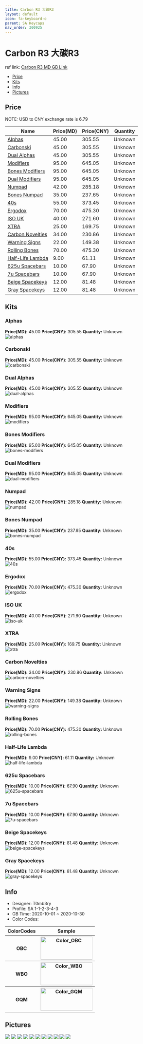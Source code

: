 ```yaml
---
title: Carbon R3 大碳R3
layout: default
icon: fa-keyboard-o
parent: SA Keycaps
nav_order: 300925
---
```


# Carbon R3 大碳R3

ref link: [Carbon R3 MD GB Link](https://drop.com/buy/carbon)  
* [Price](#price)  
* [Kits](#kits)  
* [Info](#info)  
* [Pictures](#pictures)  


## Price  

NOTE: USD to CNY exchange rate is 6.79

| Name          | Price(MD)    |  Price(CNY) | Quantity |
| ------------- | ------------ |  ---------- | -------- |
|[Alphas](#alphas)|45.00|305.55|Unknown|
|[Carbonski](#carbonski)|45.00|305.55|Unknown|
|[Dual Alphas](#dual-alphas)|45.00|305.55|Unknown|
|[Modifiers](#modifiers)|95.00|645.05|Unknown|
|[Bones Modifiers](#bones-modifiers)|95.00|645.05|Unknown|
|[Dual Modifiers](#dual-modifiers)|95.00|645.05|Unknown|
|[Numpad](#numpad)|42.00|285.18|Unknown|
|[Bones Numpad](#bones-numpad)|35.00|237.65|Unknown|
|[40s](#40s)|55.00|373.45|Unknown|
|[Ergodox](#ergodox)|70.00|475.30|Unknown|
|[ISO UK](#iso-uk)|40.00|271.60|Unknown|
|[XTRA](#xtra)|25.00|169.75|Unknown|
|[Carbon Novelties](#carbon-novelties)|34.00|230.86|Unknown|
|[Warning Signs](#warning-signs)|22.00|149.38|Unknown|
|[Rolling Bones](#rolling-bones)|70.00|475.30|Unknown|
|[Half-Life Lambda](#half-life-lambda)|9.00|61.11|Unknown|
|[625u Spacebars](#625u-spacebars)|10.00|67.90|Unknown|
|[7u Spacebars](#7u-spacebars)|10.00|67.90|Unknown|
|[Beige Spacekeys](#beige-spacekeys)|12.00|81.48|Unknown|
|[Gray Spacekeys](#gray-spacekeys)|12.00|81.48|Unknown|


## Kits  
### Alphas  
**Price(MD):** 45.00    **Price(CNY):** 305.55    **Quantity:** Unknown  
<img src="{{ 'assets/images/sa-keycaps/carbonr3/kits_pics/alphas.jpg' | relative_url }}" alt="alphas" class="image featured">

### Carbonski  
**Price(MD):** 45.00    **Price(CNY):** 305.55    **Quantity:** Unknown  
<img src="{{ 'assets/images/sa-keycaps/carbonr3/kits_pics/carbonski.jpg' | relative_url }}" alt="carbonski" class="image featured">

### Dual Alphas  
**Price(MD):** 45.00    **Price(CNY):** 305.55    **Quantity:** Unknown  
<img src="{{ 'assets/images/sa-keycaps/carbonr3/kits_pics/dual-alphas.jpg' | relative_url }}" alt="dual-alphas" class="image featured">

### Modifiers  
**Price(MD):** 95.00    **Price(CNY):** 645.05    **Quantity:** Unknown  
<img src="{{ 'assets/images/sa-keycaps/carbonr3/kits_pics/modifiers.jpg' | relative_url }}" alt="modifiers" class="image featured">

### Bones Modifiers  
**Price(MD):** 95.00    **Price(CNY):** 645.05    **Quantity:** Unknown  
<img src="{{ 'assets/images/sa-keycaps/carbonr3/kits_pics/bones-modifiers.jpg' | relative_url }}" alt="bones-modifiers" class="image featured">

### Dual Modifiers  
**Price(MD):** 95.00    **Price(CNY):** 645.05    **Quantity:** Unknown  
<img src="{{ 'assets/images/sa-keycaps/carbonr3/kits_pics/dual-modifiers.jpg' | relative_url }}" alt="dual-modifiers" class="image featured">

### Numpad  
**Price(MD):** 42.00    **Price(CNY):** 285.18    **Quantity:** Unknown  
<img src="{{ 'assets/images/sa-keycaps/carbonr3/kits_pics/numpad.jpg' | relative_url }}" alt="numpad" class="image featured">

### Bones Numpad  
**Price(MD):** 35.00    **Price(CNY):** 237.65    **Quantity:** Unknown  
<img src="{{ 'assets/images/sa-keycaps/carbonr3/kits_pics/bones-numpad.jpg' | relative_url }}" alt="bones-numpad" class="image featured">

### 40s  
**Price(MD):** 55.00    **Price(CNY):** 373.45    **Quantity:** Unknown  
<img src="{{ 'assets/images/sa-keycaps/carbonr3/kits_pics/40s.jpg' | relative_url }}" alt="40s" class="image featured">

### Ergodox  
**Price(MD):** 70.00    **Price(CNY):** 475.30    **Quantity:** Unknown  
<img src="{{ 'assets/images/sa-keycaps/carbonr3/kits_pics/ergodox.jpg' | relative_url }}" alt="ergodox" class="image featured">

### ISO UK  
**Price(MD):** 40.00    **Price(CNY):** 271.60    **Quantity:** Unknown  
<img src="{{ 'assets/images/sa-keycaps/carbonr3/kits_pics/iso-uk.jpg' | relative_url }}" alt="iso-uk" class="image featured">

### XTRA  
**Price(MD):** 25.00    **Price(CNY):** 169.75    **Quantity:** Unknown  
<img src="{{ 'assets/images/sa-keycaps/carbonr3/kits_pics/xtra.jpg' | relative_url }}" alt="xtra" class="image featured">

### Carbon Novelties  
**Price(MD):** 34.00    **Price(CNY):** 230.86    **Quantity:** Unknown  
<img src="{{ 'assets/images/sa-keycaps/carbonr3/kits_pics/carbon-novelties.jpg' | relative_url }}" alt="carbon-novelties" class="image featured">

### Warning Signs  
**Price(MD):** 22.00    **Price(CNY):** 149.38    **Quantity:** Unknown  
<img src="{{ 'assets/images/sa-keycaps/carbonr3/kits_pics/warning-signs.jpg' | relative_url }}" alt="warning-signs" class="image featured">

### Rolling Bones  
**Price(MD):** 70.00    **Price(CNY):** 475.30    **Quantity:** Unknown  
<img src="{{ 'assets/images/sa-keycaps/carbonr3/kits_pics/rolling-bones.jpg' | relative_url }}" alt="rolling-bones" class="image featured">

### Half-Life Lambda  
**Price(MD):** 9.00    **Price(CNY):** 61.11    **Quantity:** Unknown  
<img src="{{ 'assets/images/sa-keycaps/carbonr3/kits_pics/half-life-lambda.jpg' | relative_url }}" alt="half-life-lambda" class="image featured">

### 625u Spacebars  
**Price(MD):** 10.00    **Price(CNY):** 67.90    **Quantity:** Unknown  
<img src="{{ 'assets/images/sa-keycaps/carbonr3/kits_pics/625u-spacebars.jpg' | relative_url }}" alt="625u-spacebars" class="image featured">

### 7u Spacebars  
**Price(MD):** 10.00    **Price(CNY):** 67.90    **Quantity:** Unknown  
<img src="{{ 'assets/images/sa-keycaps/carbonr3/kits_pics/7u-spacebars.jpg' | relative_url }}" alt="7u-spacebars" class="image featured">

### Beige Spacekeys  
**Price(MD):** 12.00    **Price(CNY):** 81.48    **Quantity:** Unknown  
<img src="{{ 'assets/images/sa-keycaps/carbonr3/kits_pics/beige-spacekeys.jpg' | relative_url }}" alt="beige-spacekeys" class="image featured">

### Gray Spacekeys  
**Price(MD):** 12.00    **Price(CNY):** 81.48    **Quantity:** Unknown  
<img src="{{ 'assets/images/sa-keycaps/carbonr3/kits_pics/gray-spacekeys.jpg' | relative_url }}" alt="gray-spacekeys" class="image featured">


## Info  
* Designer: T0mb3ry  
* Profile: SA 1-1-2-3-4-3  
* GB Time: 2020-10-01 ~ 2020-10-30  
* Color Codes:  

<table style="width:100%">
  <tr>
    <th>ColorCodes</th>
    <th>Sample</th>
  </tr>
  <tr>
    <th>OBC</th>
    <th><img src="{{ 'assets/images/sa-keycaps/SP_ColorCodes/abs/SP_Abs_ColorCodes_OBC.png' | relative_url }}" alt="Color_OBC" height="75" width="170"></th>
  </tr>
  <tr>
    <th>WBO</th>
    <th><img src="{{ 'assets/images/sa-keycaps/SP_ColorCodes/abs/SP_Abs_ColorCodes_WBO.png' | relative_url }}" alt="Color_WBO" height="75" width="170"></th>
  </tr>
  <tr>
    <th>GQM</th>
    <th><img src="{{ 'assets/images/sa-keycaps/SP_ColorCodes/abs/SP_Abs_ColorCodes_GQM.png' | relative_url }}" alt="Color_GQM" height="75" width="170"></th>
  </tr>
</table>

## Pictures  
<img src="{{ 'assets/images/sa-keycaps/carbonr2/rendering_pics/01_20170518160947.jpg' | relative_url }}" atl="01_20170518160947.jpg" class="image featured">
<img src="{{ 'assets/images/sa-keycaps/carbonr2/rendering_pics/01_20170530164559.jpg' | relative_url }}" atl="01_20170530164559.jpg" class="image featured">
<img src="{{ 'assets/images/sa-keycaps/carbonr2/rendering_pics/02_20170530164559.jpg' | relative_url }}" atl="02_20170530164559.jpg" class="image featured">
<img src="{{ 'assets/images/sa-keycaps/carbonr2/rendering_pics/03_20170530164559.jpg' | relative_url }}" atl="03_20170530164559.jpg" class="image featured">
<img src="{{ 'assets/images/sa-keycaps/carbonr2/rendering_pics/04_20170518160947.jpg' | relative_url }}" atl="04_20170518160947.jpg" class="image featured">
<img src="{{ 'assets/images/sa-keycaps/carbonr2/rendering_pics/04_20170530164602.jpg' | relative_url }}" atl="04_20170530164602.jpg" class="image featured">
<img src="{{ 'assets/images/sa-keycaps/carbonr2/rendering_pics/08_20170530164601.jpg' | relative_url }}" atl="08_20170530164601.jpg" class="image featured">
<img src="{{ 'assets/images/sa-keycaps/carbonr2/rendering_pics/09_20170530164600.jpg' | relative_url }}" atl="09_20170530164600.jpg" class="image featured">
<img src="{{ 'assets/images/sa-keycaps/carbonr2/rendering_pics/11_20170530164600.jpg' | relative_url }}" atl="11_20170530164600.jpg" class="image featured">
<img src="{{ 'assets/images/sa-keycaps/carbonr2/rendering_pics/banner_blank_20170518161011.jpg' | relative_url }}" atl="banner_blank_20170518161011.jpg" class="image featured">
<img src="{{ 'assets/images/sa-keycaps/carbonr2/rendering_pics/pc_blank_20170518161016_20170615112217.jpg' | relative_url }}" atl="pc_blank_20170518161016_20170615112217.jpg" class="image featured">

